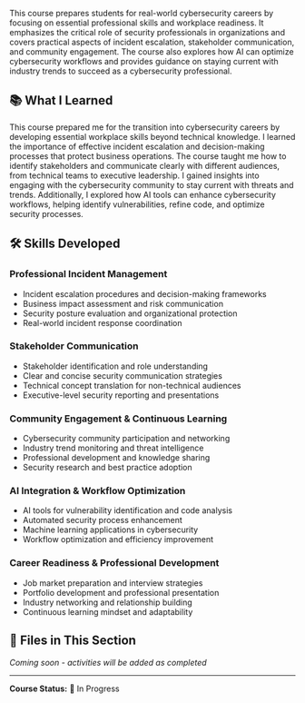 This course prepares students for real-world cybersecurity careers by focusing on essential professional skills and workplace readiness. It emphasizes the critical role of security professionals in organizations and covers practical aspects of incident escalation, stakeholder communication, and community engagement. The course also explores how AI can optimize cybersecurity workflows and provides guidance on staying current with industry trends to succeed as a cybersecurity professional.

## 📚 What I Learned

This course prepared me for the transition into cybersecurity careers by developing essential workplace skills beyond technical knowledge. I learned the importance of effective incident escalation and decision-making processes that protect business operations. The course taught me how to identify stakeholders and communicate clearly with different audiences, from technical teams to executive leadership. I gained insights into engaging with the cybersecurity community to stay current with threats and trends. Additionally, I explored how AI tools can enhance cybersecurity workflows, helping identify vulnerabilities, refine code, and optimize security processes.

## 🛠️ Skills Developed

### Professional Incident Management

- Incident escalation procedures and decision-making frameworks
- Business impact assessment and risk communication
- Security posture evaluation and organizational protection
- Real-world incident response coordination

### Stakeholder Communication

- Stakeholder identification and role understanding
- Clear and concise security communication strategies
- Technical concept translation for non-technical audiences
- Executive-level security reporting and presentations

### Community Engagement & Continuous Learning

- Cybersecurity community participation and networking
- Industry trend monitoring and threat intelligence
- Professional development and knowledge sharing
- Security research and best practice adoption

### AI Integration & Workflow Optimization

- AI tools for vulnerability identification and code analysis
- Automated security process enhancement
- Machine learning applications in cybersecurity
- Workflow optimization and efficiency improvement

### Career Readiness & Professional Development

- Job market preparation and interview strategies
- Portfolio development and professional presentation
- Industry networking and relationship building
- Continuous learning mindset and adaptability

## 📁 Files in This Section

_Coming soon - activities will be added as completed_

---

**Course Status:** 🔄 In Progress  